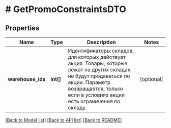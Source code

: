 # # GetPromoConstraintsDTO

## Properties

Name | Type | Description | Notes
------------ | ------------- | ------------- | -------------
**warehouse_ids** | **int[]** | Идентификаторы складов, для которых действует акция. Товары, которые лежат на других складах, не будут продаваться по акции.  Параметр возвращается, только если в условиях акции есть ограничение по складу. | [optional]

[[Back to Model list]](../../README.md#models) [[Back to API list]](../../README.md#endpoints) [[Back to README]](../../README.md)
